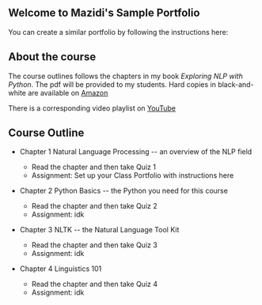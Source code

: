 ## Welcome to Mazidi's Sample Portfolio

You can create a similar portfolio by following the instructions here:

## About the course

The course outlines follows the chapters in my book *Exploring NLP with Python*. The pdf will be provided to my students. Hard copies in black-and-white are available on [Amazon](https://www.amazon.com/Exploring-NLP-Python-Building-Understanding/dp/B08P8QKDZK/)

There is a corresponding video playlist on [YouTube](https://www.youtube.com/playlist?list=PLfe6IcA_dEWkcHFfBA6XSXW31H8t4XSbB)

## Course Outline

* Chapter 1 Natural Language Processing -- an overview of the NLP field
  * Read the chapter and then take Quiz 1
  * Assignment: Set up your Class Portfolio with instructions here


* Chapter 2 Python Basics -- the Python you need for this course
  * Read the chapter and then take Quiz 2
  * Assignment: idk
  
* Chapter 3 NLTK -- the Natural Language Tool Kit
  * Read the chapter and then take Quiz 3
  * Assignment: idk

* Chapter 4 Linguistics 101
  * Read the chapter and then take Quiz 4
  * Assignment: idk

